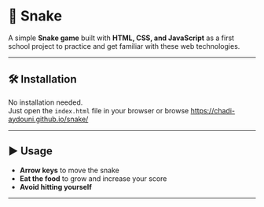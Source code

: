 # 🐍 Snake

A simple **Snake game** built with **HTML, CSS, and JavaScript** as a first school project to practice and get familiar with these web technologies.


------------------------------------------------------------------------

## 🛠️ Installation

No installation needed.\
Just open the `index.html` file in your browser or browse https://chadi-aydouni.github.io/snake/


------------------------------------------------------------------------

## ▶️ Usage

- **Arrow keys** to move the snake
- **Eat the food** to grow and increase your score
- **Avoid hitting yourself**

-------------------------------------------------------------------------

